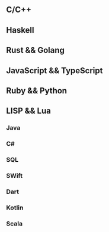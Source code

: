 ## C/C++
## Haskell
## Rust && Golang
## JavaScript && TypeScript
## Ruby && Python
## LISP && Lua

### Java
### C\#
### SQL
### SWift
### Dart
### Kotlin
### Scala




